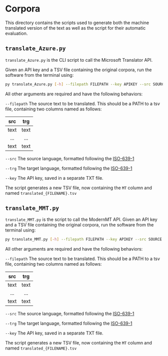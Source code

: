 
# Corpora

This directory contains the scripts used to generate both the machine translated version of the text as well as the script for their automatic evaluation.


## `translate_Azure.py`
`translate_Azure.py` is the CLI script to call the Microsoft Translator API.  

Given an API key and a TSV file containing the original corpora, run the software from the terminal using:

```bash
py translate_Azure.py [-h] --filepath FILEPATH --key APIKEY --src SOURCE --trg TARGET
```

All other arguments are required and have the following behaviors:

`--filepath` The source text to be translated. This should be a PATH to a tsv file, containing two columns named as follows:


| src | trg |
| :-: | :-: |
| text | text |
| ... | ... |
| text | text |



`--src` The source language, formatted following the [ISO-639-1](https://docs.microsoft.com/en-us/azure/cognitive-services/translator/language-support)

`--trg` The target language, formatted following the [ISO-639-1](https://docs.microsoft.com/en-us/azure/cognitive-services/translator/language-support)

`--key` The API key, saved in a separate TXT file.

The script generates a new TSV file, now containing the `MT` column and named `translated_{FILENAME}.tsv`







## `translate_MMT.py`
`translate_MMT.py` is the script to call the ModernMT API.
Given an API key and a TSV file containing the original corpora, run the software from the terminal using:

```bash
py translate_MMT.py [-h] --filepath FILEPATH --key APIKEY --src SOURCE --trg TARGET
```

All other arguments are required and have the following behaviors:

`--filepath` The source text to be translated. This should be a PATH to a tsv file, containing two columns named as follows:


| src | trg |
| :-: | :-: |
| text | text |
| ... | ... |
| text | text |



`--src` The source language, formatted following the [ISO-639-1](https://www.modernmt.com/api/#languages)

`--trg` The target language, formatted following the [ISO-639-1](https://www.modernmt.com/api/#languages)

`--key` The API key, saved in a separate TXT file.

The script generates a new TSV file, now containing the `MT` column and named `translated_{FILENAME}.tsv`




